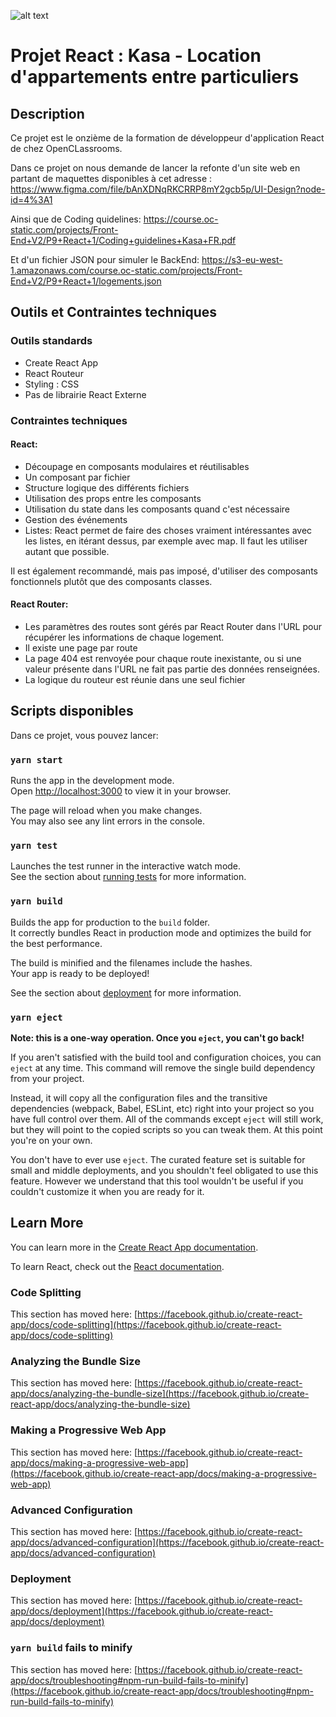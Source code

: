 ![alt text](https://github.com/JohanHauteville/src/assets/logo.png?raw=true)

# Projet React : Kasa - Location d'appartements entre particuliers

## Description

Ce projet est le onzième de la formation de développeur d'application React de chez OpenCLassrooms.

Dans ce projet on nous demande de lancer la refonte d'un site web en partant de maquettes disponibles à cet adresse :
https://www.figma.com/file/bAnXDNqRKCRRP8mY2gcb5p/UI-Design?node-id=4%3A1

Ainsi que de Coding quidelines:
https://course.oc-static.com/projects/Front-End+V2/P9+React+1/Coding+guidelines+Kasa+FR.pdf

Et d'un fichier JSON pour simuler le BackEnd:
https://s3-eu-west-1.amazonaws.com/course.oc-static.com/projects/Front-End+V2/P9+React+1/logements.json

## Outils et Contraintes techniques

### Outils standards

- Create React App
- React Routeur
- Styling : CSS
- Pas de librairie React Externe

### Contraintes techniques

#### React:

- Découpage en composants modulaires et réutilisables
- Un composant par fichier
- Structure logique des différents fichiers
- Utilisation des props entre les composants
- Utilisation du state dans les composants quand c'est nécessaire
- Gestion des événements
- Listes: React permet de faire des choses vraiment intéressantes avec les listes, en itérant dessus, par exemple avec map. Il faut les utiliser autant que possible.

Il est également recommandé, mais pas imposé, d'utiliser des composants fonctionnels plutôt que des composants classes.

#### React Router:

- Les paramètres des routes sont gérés par React Router dans l'URL pour récupérer les informations de chaque logement.
- Il existe une page par route
- La page 404 est renvoyée pour chaque route inexistante, ou si une valeur présente dans l'URL ne fait pas partie des données renseignées.
- La logique du routeur est réunie dans une seul fichier

## Scripts disponibles

Dans ce projet, vous pouvez lancer:

### `yarn start`

Runs the app in the development mode.\
Open [http://localhost:3000](http://localhost:3000) to view it in your browser.

The page will reload when you make changes.\
You may also see any lint errors in the console.

### `yarn test`

Launches the test runner in the interactive watch mode.\
See the section about [running tests](https://facebook.github.io/create-react-app/docs/running-tests) for more information.

### `yarn build`

Builds the app for production to the `build` folder.\
It correctly bundles React in production mode and optimizes the build for the best performance.

The build is minified and the filenames include the hashes.\
Your app is ready to be deployed!

See the section about [deployment](https://facebook.github.io/create-react-app/docs/deployment) for more information.

### `yarn eject`

**Note: this is a one-way operation. Once you `eject`, you can't go back!**

If you aren't satisfied with the build tool and configuration choices, you can `eject` at any time. This command will remove the single build dependency from your project.

Instead, it will copy all the configuration files and the transitive dependencies (webpack, Babel, ESLint, etc) right into your project so you have full control over them. All of the commands except `eject` will still work, but they will point to the copied scripts so you can tweak them. At this point you're on your own.

You don't have to ever use `eject`. The curated feature set is suitable for small and middle deployments, and you shouldn't feel obligated to use this feature. However we understand that this tool wouldn't be useful if you couldn't customize it when you are ready for it.

## Learn More

You can learn more in the [Create React App documentation](https://facebook.github.io/create-react-app/docs/getting-started).

To learn React, check out the [React documentation](https://reactjs.org/).

### Code Splitting

This section has moved here: [https://facebook.github.io/create-react-app/docs/code-splitting](https://facebook.github.io/create-react-app/docs/code-splitting)

### Analyzing the Bundle Size

This section has moved here: [https://facebook.github.io/create-react-app/docs/analyzing-the-bundle-size](https://facebook.github.io/create-react-app/docs/analyzing-the-bundle-size)

### Making a Progressive Web App

This section has moved here: [https://facebook.github.io/create-react-app/docs/making-a-progressive-web-app](https://facebook.github.io/create-react-app/docs/making-a-progressive-web-app)

### Advanced Configuration

This section has moved here: [https://facebook.github.io/create-react-app/docs/advanced-configuration](https://facebook.github.io/create-react-app/docs/advanced-configuration)

### Deployment

This section has moved here: [https://facebook.github.io/create-react-app/docs/deployment](https://facebook.github.io/create-react-app/docs/deployment)

### `yarn build` fails to minify

This section has moved here: [https://facebook.github.io/create-react-app/docs/troubleshooting#npm-run-build-fails-to-minify](https://facebook.github.io/create-react-app/docs/troubleshooting#npm-run-build-fails-to-minify)
